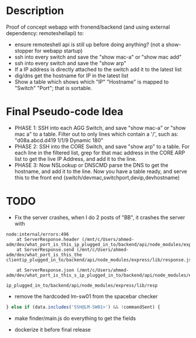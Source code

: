 # Description

Proof of concept webapp with fronend/backend (and using external dependency: remoteshellapi) to:

* ensure remoteshell api is still up before doing anything? (not a show-stopper for webapp startup)
* ssh into every switch and save the "show mac-a" or "show mac add"
* ssh into every switch and save the "show arp"
* If a IP address is directly attached to the switch add it to the latest list
* dig/dns get the hostname for IP in the latest list
* Show a table which shows which "IP" "Hostname" is mapped to "Switch" "Port"; that is sortable.

# Final Pseudo-code Idea

* PHASE 1: SSH into each AGG Switch, and save "show mac-a" or "show mac a" to a table. Filter out to only lines which contain a '/', such as: "d08a.abcd.d419 1/1/9 Dynamic 180"
* PHASE 2: SSH into the CORE Switch, and save "show arp" to a table. For each line in the filtered list, grep for that mac address in the CORE ARP list to get the live IP Address, and add it to the line.
* PHASE 3: Now NSLookup or DNSCMD parse the DNS to get the hostname, and add it to the line.  Now you have a table ready, and serve this to the front end (switch/devmac,switchport,devip,devhostname)

# TODO

* Fix the server crashes, when I do 2 posts of "BB", it crashes the server with
```
node:internal/errors:496
    at ServerResponse.header (/mnt/c/Users/ahmed-adm/dev/what_port_is_this_ip_plugged_in_to/backend/api/node_modules/express/lib/response.js:794:10)
    at ServerResponse.send (/mnt/c/Users/ahmed-adm/dev/what_port_is_this_the clientip_plugged_in_to/backend/api/node_modules/express/lib/response.js:174:12)

    at ServerResponse.json (/mnt/c/Users/ahmed-adm/dev/what_port_is_this_s_ip_plugged_in_to/backend/api/node_modules/express/lib/reip_plugged_in_to/backend/api/node_modules/express/lib/response.js:278:15)
                                                                         ip_plugged_in_to/backend/api/node_modules/express/lib/resp
```

* remove the hardcoded lm-sw01 from the spacebar checker
```javascript
} else if (data.includes('SSH@LM-SW01>') && !commandSent) {
```
* make finder/main.js do everything to get the fields

* dockerize it before final release